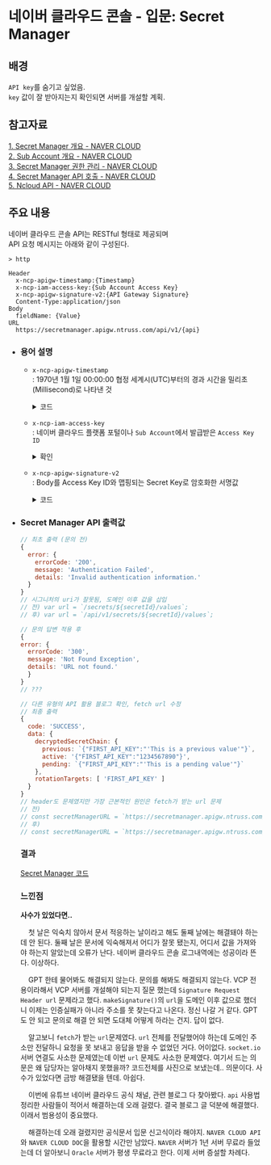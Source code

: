 # 네이버 클라우드 콘솔 - 입문: Secret Manager

## 배경
`API key`를 숨기고 싶었음.    
`key` 값이 잘 받아지는지 확인되면 서버를 개설할 계획.

## 참고자료

[1. Secret Manager 개요 - NAVER CLOUD](https://guide.ncloud-docs.com/docs/secretmanager-overview)  
[2. Sub Account 개요 - NAVER CLOUD](https://guide.ncloud-docs.com/release-20240723/docs/subaccount-overview)  
[3. Secret Manager 권한 관리 - NAVER CLOUD](https://guide.ncloud-docs.com/docs/secretmanager-subaccount)  
[4. Secret Manager API 호출 - NAVER CLOUD](https://api.ncloud-docs.com/docs/secretmanager-api-overview)    
[5. Ncloud API - NAVER CLOUD](https://api.ncloud-docs.com/docs/common-ncpapi)

## 주요 내용


네이버 클라우드 콘솔 API는 RESTful 형태로 제공되며    
API 요청 메시지는 아래와 같이 구성된다.

```
> http

Header
  x-ncp-apigw-timestamp:{Timestamp}
  x-ncp-iam-access-key:{Sub Account Access Key}
  x-ncp-apigw-signature-v2:{API Gateway Signature}
  Content-Type:application/json
Body
  fieldName: {Value}
URL
  https://secretmanager.apigw.ntruss.com/api/v1/{api}
```

- ### 용어 설명
    - `x-ncp-apigw-timestamp`   
    : 1970년 1월 1일 00:00:00 협정 세계시(UTC)부터의 경과 시간을 밀리초(Millisecond)로 나타낸 것
      <details>
      <summary>코드</summary>

      ```javascript
      const TimeStamp = date.now().toString();

      // API Gateway 서버와 시간 차가 5분 이상 나는 경우 유효하지 않은 요청으로 간주
      ```   

      </details>    

    - `x-ncp-iam-access-key`    
    : 네이버 클라우드 플랫폼 포털이나 `Sub Account`에서 발급받은 `Access Key ID`
      <details>
      <summary>확인</summary>  
        
        ### 1. Portal Accounts    
        ```
        계정관리 > 비밀번호 입력 > 인증키 관리 > 신규 API 인증키 생성 
        ```

        ### 2. Sub Accounts     
        ```
        서브 계정 > 서브 계정 세부 정보 > Access Key   
        ```

        ```
        Access Key 안 보일 시   
        접근권한 > API Gateway 접근 허용 ✅      
        ```

      </details>

    - `x-ncp-apigw-signature-v2`   
    : Body를 Access Key ID와 맵핑되는 Secret Key로 암호화한 서명값

      <details>
      <summary>코드</summary>   
      
      ``` javascript
      function makeSignature() {
        let space = " ";    
        // one space
        let newLine = "\n";   
        // new line
        let method = "GET";   
        // method
        let url = "/photos/puppy.jpg?query1=&query2";	
        // url (include query string) -> 도메인 이후 값
        let timestamp = `${timestamp}`;			
        // current timestamp (epoch)
        let accessKey = `${accessKey}`;			
        // access key id (from portal or Sub Account)
        let secretKey = `${secretKey}`;			
        // secret key (from portal or Sub Account)
        let message = method + space + url + newLine + timestamp + newLine + accessKey;

        let hmac = CryptoJS.algo.HMAC.create(CryptoJS.algo.SHA256, secretKey);
        hmac.update(message);

        var hash = hmac.finalize();

        return hash.toString(CryptoJS.enc.Base64);
      }

      // npm crypto-js 필요
      ```
    </details>

- ### Secret Manager API 출력값

  ``` javascript
  // 최초 출력 (문의 전)
  {
    error: {
      errorCode: '200',
      message: 'Authentication Failed',
      details: 'Invalid authentication information.'
    }
  }
  // 시그니처의 uri가 잘못됨, 도메인 이후 값을 삽입
  // 전) var url = `/secrets/${secretId}/values`;
  // 후) var url = `/api/v1/secrets/${secretId}/values`;
  ```
  ```javascript
  // 문의 답변 적용 후
  {
  error: {
    errorCode: '300',
    message: 'Not Found Exception',
    details: 'URL not found.'
    }
  }
  // ???
  ```
  ```javascript
  // 다른 유형의 API 활용 블로그 확인, fetch url 수정
  // 최종 출력
  {
    code: 'SUCCESS',
    data: {
      decryptedSecretChain: {
        previous: `{"FIRST_API_KEY":"'This is a previous value'"}`,
        active: '{"FIRST_API_KEY":"1234567890"}',
        pending: `{"FIRST_API_KEY":"'This is a pending value'"}`
      },
      rotationTargets: [ 'FIRST_API_KEY' ]
    }
  }
  // header도 문제였지만 가장 근본적인 원인은 fetch가 받는 url 문제
  // 전)
  // const secretManagerURL = `https://secretmanager.apigw.ntruss.com/`;
  // 후)
  // const secretManagerURL = `https://secretmanager.apigw.ntruss.com/api/v1/secrets/${SECRET_MANAGER_ID}/values`;
  ```

  ### 결과
  [Secret Manager 코드](../CloudTemplete/secretManager.js)
  

  ### 느낀점
  **사수가 있었다면..**

  &nbsp; &nbsp; 첫 날은 익숙치 않아서 문서 적응하는 날이라고 해도 둘째 날에는 해결돼야 하는데 안 된다. 둘째 날은 문서에 익숙해져서 어디가 잘못 됐는지, 어디서 값을 가져와야 하는지 알았는데 오류가 난다. 네이버 클라우드 콘솔 로그내역에는 성공이라 뜬다. 이상하다.    
  
  &nbsp; &nbsp; GPT 한테 물어봐도 해결되지 않는다. 문의를 해봐도 해결되지 않는다. VCP 전용이라해서 VCP 서버를 개설해야 되는지 질문 했는데 `Signature Request Header url` 문제라고 했다. `makeSignature()`의 `url`을 도메인 이후 값으로 했더니 이제는 인증실패가 아니라 주소를 못 찾는다고 나온다. 정신 나갈 거 같다. GPT도 안 되고 문의로 해결 안 되면 도대체 어떻게 하라는 건지. 답이 없다.     

  &nbsp; &nbsp; 알고보니 `fetch`가 받는 `url`문제였다. `url` 전체를 전달했어야 하는데 도메인 주소만 전달하니 요청을 못 보내고 응답을 받을 수 없었던 거다. 어이없다. `socket.io` 서버 연결도 사소한 문제였는데 이번 `url` 문제도 사소한 문제였다. 여기서 드는 의문은 왜 담당자는 알아채지 못했을까? 코드전체를 사진으로 보냈는데.. 의문이다. 사수가 있었다면 금방 해결됐을 텐데. 아쉽다. 
  
  &nbsp; &nbsp; 이번에 유튜브 네이버 클라우드 공식 채널, 관련 블로그 다 찾아봤다. `api` 사용법 정리한 사람들이 적어서 해결하는데 오래 걸렸다. 결국 블로그 글 덕분에 해결했다. 이래서 범용성이 중요했다. 
  
  &nbsp; &nbsp; 해결하는데 오래 걸렸지만 공식문서 입문 신고식이라 해야지. `NAVER CLOUD API`와 `NAVER CLOUD DOC`을 활용할 시간만 남았다. `NAVER` 서버가 1년 서버 무료라 들었는데 더 알아보니 `Oracle` 서버가 평생 무료라고 한다. 이제 서버 증설할 차례다.
